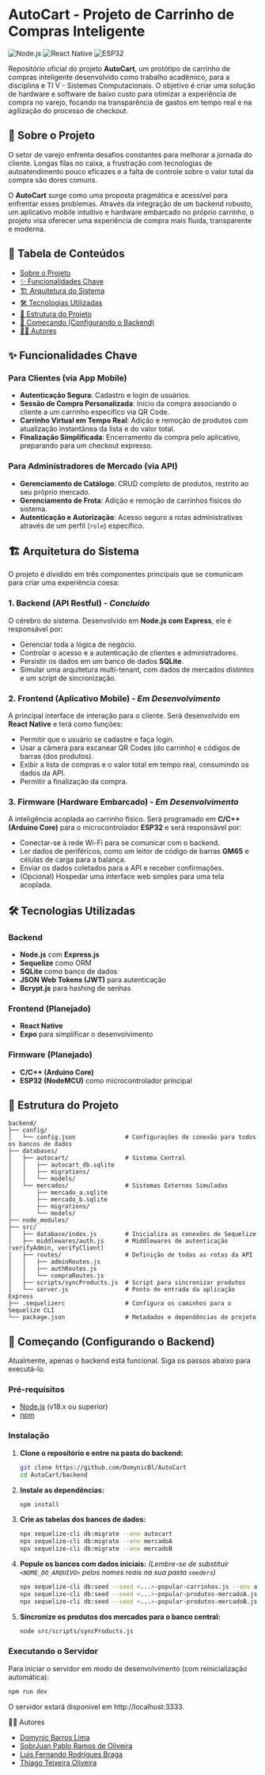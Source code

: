 # AutoCart - Projeto de Carrinho de Compras Inteligente

![Node.js](https://img.shields.io/badge/Backend-Node.js-blue?style=for-the-badge&logo=node.js) ![React Native](https://img.shields.io/badge/Frontend-React%20Native-blueviolet?style=for-the-badge&logo=react) ![ESP32](https://img.shields.io/badge/Hardware-ESP32-orange?style=for-the-badge&logo=espressif)

Repositório oficial do projeto **AutoCart**, um protótipo de carrinho de compras inteligente desenvolvido como trabalho acadêmico, para a disciplina e TI V - Sistemas Computacionais. O objetivo é criar uma solução de hardware e software de baixo custo para otimizar a experiência de compra no varejo, focando na transparência de gastos em tempo real e na agilização do processo de checkout.

## 📖 Sobre o Projeto
O setor de varejo enfrenta desafios constantes para melhorar a jornada do cliente. Longas filas no caixa, a frustração com tecnologias de autoatendimento pouco eficazes e a falta de controle sobre o valor total da compra são dores comuns.

O **AutoCart** surge como uma proposta pragmática e acessível para enfrentar esses problemas. Através da integração de um backend robusto, um aplicativo mobile intuitivo e hardware embarcado no próprio carrinho, o projeto visa oferecer uma experiência de compra mais fluida, transparente e moderna.

## 📑 Tabela de Conteúdos
- [Sobre o Projeto](#-sobre-o-projeto)
- [✨ Funcionalidades Chave](#-funcionalidades-chave)
- [🏗️ Arquitetura do Sistema](#️-arquitetura-do-sistema)
- [🛠️ Tecnologias Utilizadas](#️-tecnologias-utilizadas)
- [📂 Estrutura do Projeto](#-estrutura-do-projeto)
- [🚀 Começando (Configurando o Backend)](#-começando-configurando-o-backend)
- [🧑‍💻 Autores](#-autores)

## ✨ Funcionalidades Chave
### Para Clientes (via App Mobile)
- **Autenticação Segura**: Cadastro e login de usuários.
- **Sessão de Compra Personalizada**: Início da compra associando o cliente a um carrinho específico via QR Code.
- **Carrinho Virtual em Tempo Real**: Adição e remoção de produtos com atualização instantânea da lista e do valor total.
- **Finalização Simplificada**: Encerramento da compra pelo aplicativo, preparando para um checkout expresso.

### Para Administradores de Mercado (via API)
- **Gerenciamento de Catálogo**: CRUD completo de produtos, restrito ao seu próprio mercado.
- **Gerenciamento de Frota**: Adição e remoção de carrinhos físicos do sistema.
- **Autenticação e Autorização**: Acesso seguro a rotas administrativas através de um perfil (`role`) específico.

## 🏗️ Arquitetura do Sistema

O projeto é dividido em três componentes principais que se comunicam para criar uma experiência coesa:

### 1. Backend (API Restful) - *Concluído*
O cérebro do sistema. Desenvolvido em **Node.js com Express**, ele é responsável por:
- Gerenciar toda a lógica de negócio.
- Controlar o acesso e a autenticação de clientes e administradores.
- Persistir os dados em um banco de dados **SQLite**.
- Simular uma arquitetura multi-tenant, com dados de mercados distintos e um script de sincronização.

### 2. Frontend (Aplicativo Mobile) - *Em Desenvolvimento*
A principal interface de interação para o cliente. Será desenvolvido em **React Native** e terá como funções:
- Permitir que o usuário se cadastre e faça login.
- Usar a câmera para escanear QR Codes (do carrinho) e códigos de barras (dos produtos).
- Exibir a lista de compras e o valor total em tempo real, consumindo os dados da API.
- Permitir a finalização da compra.

### 3. Firmware (Hardware Embarcado) - *Em Desenvolvimento*
A inteligência acoplada ao carrinho físico. Será programado em **C/C++ (Arduino Core)** para o microcontrolador **ESP32** e será responsável por:
- Conectar-se à rede Wi-Fi para se comunicar com o backend.
- Ler dados de periféricos, como um leitor de código de barras **GM65** e células de carga para a balança.
- Enviar os dados coletados para a API e receber confirmações.
- (Opcional) Hospedar uma interface web simples para uma tela acoplada.

## 🛠️ Tecnologias Utilizadas
### Backend
- **Node.js** com **Express.js**
- **Sequelize** como ORM
- **SQLite** como banco de dados
- **JSON Web Tokens (JWT)** para autenticação
- **Bcrypt.js** para hashing de senhas

### Frontend (Planejado)
- **React Native**
- **Expo** para simplificar o desenvolvimento

### Firmware (Planejado)
- **C/C++ (Arduino Core)**
- **ESP32 (NodeMCU)** como microcontrolador principal

## 📂 Estrutura do Projeto
```
backend/
├── config/
│   └── config.json              # Configurações de conexão para todos os bancos de dados
├── databases/
│   ├── autocart/                # Sistema Central
│   │   ├── autocart_db.sqlite
│   │   ├── migrations/
│   │   └── models/
│   └── mercados/                # Sistemas Externos Simulados
│       ├── mercado_a.sqlite
│       ├── mercado_b.sqlite
│       ├── migrations/
│       └── models/
├── node_modules/
├── src/
│   ├── database/index.js        # Inicializa as conexões do Sequelize
│   ├── middlewares/auth.js      # Middlewares de autenticação (verifyAdmin, verifyClient)
│   ├── routes/                  # Definição de todas as rotas da API
│   │   ├── adminRoutes.js
│   │   ├── authRoutes.js
│   │   └── compraRoutes.js
│   ├── scripts/syncProducts.js  # Script para sincronizar produtos
│   └── server.js                # Ponto de entrada da aplicação Express
├── .sequelizerc                 # Configura os caminhos para o Sequelize CLI
└── package.json                 # Metadados e dependências do projeto
```

## 🚀 Começando (Configurando o Backend)

Atualmente, apenas o backend está funcional. Siga os passos abaixo para executá-lo.

### Pré-requisitos
- [Node.js](https://nodejs.org/) (v18.x ou superior)
- [npm](https://www.npmjs.com/)

### Instalação
1.  **Clone o repositório e entre na pasta do backend:**
    ```bash
    git clone https://github.com/DomynicBl/AutoCart
    cd AutoCart/backend
    ```
2.  **Instale as dependências:**
    ```bash
    npm install
    ```
3.  **Crie as tabelas dos bancos de dados:**
    ```bash
    npx sequelize-cli db:migrate --env autocart
    npx sequelize-cli db:migrate --env mercadoA
    npx sequelize-cli db:migrate --env mercadoB
    ```
4.  **Popule os bancos com dados iniciais:**
    *(Lembre-se de substituir `<NOME_DO_ARQUIVO>` pelos nomes reais na sua pasta `seeders`)*
    ```bash
    npx sequelize-cli db:seed --seed <...>-popular-carrinhos.js --env autocart
    npx sequelize-cli db:seed --seed <...>-popular-produtos-mercadoA.js --env mercadoA
    npx sequelize-cli db:seed --seed <...>-popular-produtos-mercadoB.js --env mercadoB
    ```
5.  **Sincronize os produtos dos mercados para o banco central:**
    ```bash
    node src/scripts/syncProducts.js
    ```
### Executando o Servidor
Para iniciar o servidor em modo de desenvolvimento (com reinicialização automática):
```bash
npm run dev
```

O servidor estará disponível em http://localhost:3333.


🧑‍💻 Autores

- [Domynic Barros Lima](https://github.com/DomynicBl/)
- [SobrJuan Pablo Ramos de Oliveira](https://github.com/Juanpablozim/)
- [Luis Fernando Rodrigues Braga]()
- [Thiago Teixeira Oliveira]()
